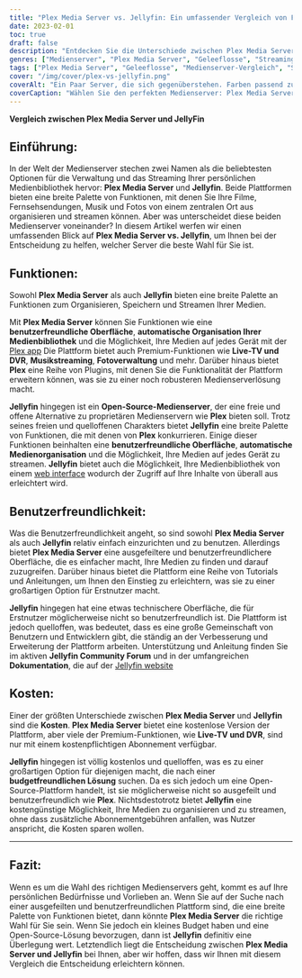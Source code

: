 ```yaml
---
title: "Plex Media Server vs. Jellyfin: Ein umfassender Vergleich von Funktionen und Kosten"
date: 2023-02-01
toc: true
draft: false
description: "Entdecken Sie die Unterschiede zwischen Plex Media Server und Jellyfin, zwei beliebten Medienservern, und treffen Sie eine fundierte Entscheidung auf Basis von Funktionen und Kosten."
genres: ["Medienserver", "Plex Media Server", "Geleeflosse", "Streaming", "Medienmanagement", "persönliche Mediathek", "Vergleich", "Merkmale", "Kosten", "Open-Source"]
tags: ["Plex Media Server", "Geleeflosse", "Medienserver-Vergleich", "Streaming-Medien", "persönliche Mediathek", "Medienorganisation", "benutzerfreundliche Schnittstelle", "Open-Source", "Kostengünstig", "budgetfreundlich", "Premiumfunktionen", "kostenloser Medienserver", "Medienserver-Funktionen", "Medien-Streaming", "Medienmanagement", "Plex-Alternativen", "Jellyfin Merkmale", "Plex gegen Jellyfin", "Medienserverkosten", "Medienserver-Plattformen", "bester Medienserver", "Medienserver-Software", "Streaming-Server", "Medienserver-Einrichtung", "Medienserver-App", "Medienserver-Lösungen", "Medienserver-Leitfaden", "Streaming-Media-Server", "Plex und Jellyfin vergleichen", "Plex-Überprüfung", "Jellyfin Bewertung"]
cover: "/img/cover/plex-vs-jellyfin.png"
coverAlt: "Ein Paar Server, die sich gegenüberstehen. Farben passend zu den Themen von Plex, schwarz und orange, und Jellyfin, hellblau und lila."
coverCaption: "Wählen Sie den perfekten Medienserver: Plex Media Server vs. Jellyfin"
---
```


**Vergleich zwischen Plex Media Server und JellyFin**

## Einführung:

In der Welt der Medienserver stechen zwei Namen als die beliebtesten Optionen für die Verwaltung und das Streaming Ihrer persönlichen Medienbibliothek hervor: **Plex Media Server** und **Jellyfin**. Beide Plattformen bieten eine breite Palette von Funktionen, mit denen Sie Ihre Filme, Fernsehsendungen, Musik und Fotos von einem zentralen Ort aus organisieren und streamen können. Aber was unterscheidet diese beiden Medienserver voneinander? In diesem Artikel werfen wir einen umfassenden Blick auf **Plex Media Server vs. Jellyfin**, um Ihnen bei der Entscheidung zu helfen, welcher Server die beste Wahl für Sie ist.

## Funktionen:

Sowohl **Plex Media Server** als auch **Jellyfin** bieten eine breite Palette an Funktionen zum Organisieren, Speichern und Streamen Ihrer Medien.

Mit **Plex Media Server** können Sie Funktionen wie eine **benutzerfreundliche Oberfläche**, **automatische Organisation Ihrer Medienbibliothek** und die Möglichkeit, Ihre Medien auf jedes Gerät mit der [Plex app](https://www.plex.tv/apps-devices/) Die Plattform bietet auch Premium-Funktionen wie **Live-TV und DVR**, **Musikstreaming**, **Fotoverwaltung** und mehr. Darüber hinaus bietet **Plex** eine Reihe von Plugins, mit denen Sie die Funktionalität der Plattform erweitern können, was sie zu einer noch robusteren Medienserverlösung macht.

**Jellyfin** hingegen ist ein **Open-Source-Medienserver**, der eine freie und offene Alternative zu proprietären Medienservern wie **Plex** bieten soll. Trotz seines freien und quelloffenen Charakters bietet **Jellyfin** eine breite Palette von Funktionen, die mit denen von **Plex** konkurrieren. Einige dieser Funktionen beinhalten eine **benutzerfreundliche Oberfläche**, **automatische Medienorganisation** und die Möglichkeit, Ihre Medien auf jedes Gerät zu streamen. **Jellyfin** bietet auch die Möglichkeit, Ihre Medienbibliothek von einem [web interface](https://jellyfin.org/docs/general/administration/web-interface.html) wodurch der Zugriff auf Ihre Inhalte von überall aus erleichtert wird.

## Benutzerfreundlichkeit:

Was die Benutzerfreundlichkeit angeht, so sind sowohl **Plex Media Server** als auch **Jellyfin** relativ einfach einzurichten und zu benutzen. Allerdings bietet **Plex Media Server** eine ausgefeiltere und benutzerfreundlichere Oberfläche, die es einfacher macht, Ihre Medien zu finden und darauf zuzugreifen. Darüber hinaus bietet die Plattform eine Reihe von Tutorials und Anleitungen, um Ihnen den Einstieg zu erleichtern, was sie zu einer großartigen Option für Erstnutzer macht.

**Jellyfin** hingegen hat eine etwas technischere Oberfläche, die für Erstnutzer möglicherweise nicht so benutzerfreundlich ist. Die Plattform ist jedoch quelloffen, was bedeutet, dass es eine große Gemeinschaft von Benutzern und Entwicklern gibt, die ständig an der Verbesserung und Erweiterung der Plattform arbeiten. Unterstützung und Anleitung finden Sie im aktiven **Jellyfin Community Forum** und in der umfangreichen **Dokumentation**, die auf der [Jellyfin website](https://jellyfin.org/)

## Kosten:

Einer der größten Unterschiede zwischen **Plex Media Server** und **Jellyfin** sind die **Kosten**. **Plex Media Server** bietet eine kostenlose Version der Plattform, aber viele der Premium-Funktionen, wie **Live-TV und DVR**, sind nur mit einem kostenpflichtigen Abonnement verfügbar.

**Jellyfin** hingegen ist völlig kostenlos und quelloffen, was es zu einer großartigen Option für diejenigen macht, die nach einer **budgetfreundlichen Lösung** suchen. Da es sich jedoch um eine Open-Source-Plattform handelt, ist sie möglicherweise nicht so ausgefeilt und benutzerfreundlich wie **Plex**. Nichtsdestotrotz bietet **Jellyfin** eine kostengünstige Möglichkeit, Ihre Medien zu organisieren und zu streamen, ohne dass zusätzliche Abonnementgebühren anfallen, was Nutzer anspricht, die Kosten sparen wollen.

______

## Fazit:

Wenn es um die Wahl des richtigen Medienservers geht, kommt es auf Ihre persönlichen Bedürfnisse und Vorlieben an. Wenn Sie auf der Suche nach einer ausgefeilten und benutzerfreundlichen Plattform sind, die eine breite Palette von Funktionen bietet, dann könnte **Plex Media Server** die richtige Wahl für Sie sein. Wenn Sie jedoch ein kleines Budget haben und eine Open-Source-Lösung bevorzugen, dann ist **Jellyfin** definitiv eine Überlegung wert. Letztendlich liegt die Entscheidung zwischen **Plex Media Server und Jellyfin** bei Ihnen, aber wir hoffen, dass wir Ihnen mit diesem Vergleich die Entscheidung erleichtern können.

